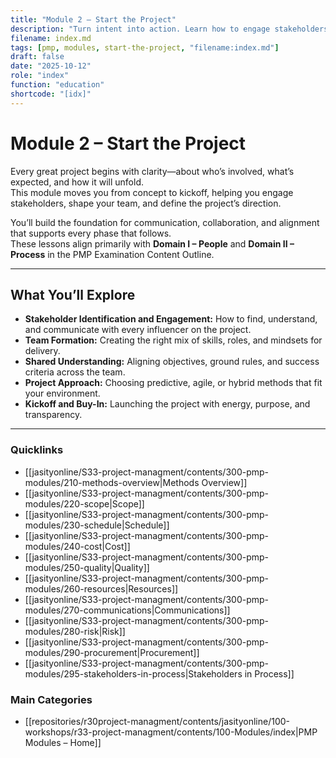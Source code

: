 ```yaml
---
title: "Module 2 – Start the Project"
description: "Turn intent into action. Learn how to engage stakeholders, build a team, and define how your project will run before execution begins."
filename: index.md
tags: [pmp, modules, start-the-project, "filename:index.md"]
draft: false
date: "2025-10-12"
role: "index"
function: "education"
shortcode: "[idx]"
---
```


# Module 2 – Start the Project

Every great project begins with clarity—about who’s involved, what’s expected, and how it will unfold.  
This module moves you from concept to kickoff, helping you engage stakeholders, shape your team, and define the project’s direction.

You’ll build the foundation for communication, collaboration, and alignment that supports every phase that follows.  
These lessons align primarily with **Domain I – People** and **Domain II – Process** in the PMP Examination Content Outline.

---

## What You’ll Explore

- **Stakeholder Identification and Engagement:** How to find, understand, and communicate with every influencer on the project.  
- **Team Formation:** Creating the right mix of skills, roles, and mindsets for delivery.  
- **Shared Understanding:** Aligning objectives, ground rules, and success criteria across the team.  
- **Project Approach:** Choosing predictive, agile, or hybrid methods that fit your environment.  
- **Kickoff and Buy-In:** Launching the project with energy, purpose, and transparency.

---

### Quicklinks
- [[jasityonline/S33-project-managment/contents/300-pmp-modules/210-methods-overview|Methods Overview]]
- [[jasityonline/S33-project-managment/contents/300-pmp-modules/220-scope|Scope]]
- [[jasityonline/S33-project-managment/contents/300-pmp-modules/230-schedule|Schedule]]
- [[jasityonline/S33-project-managment/contents/300-pmp-modules/240-cost|Cost]]
- [[jasityonline/S33-project-managment/contents/300-pmp-modules/250-quality|Quality]]
- [[jasityonline/S33-project-managment/contents/300-pmp-modules/260-resources|Resources]]
- [[jasityonline/S33-project-managment/contents/300-pmp-modules/270-communications|Communications]]
- [[jasityonline/S33-project-managment/contents/300-pmp-modules/280-risk|Risk]]
- [[jasityonline/S33-project-managment/contents/300-pmp-modules/290-procurement|Procurement]]
- [[jasityonline/S33-project-managment/contents/300-pmp-modules/295-stakeholders-in-process|Stakeholders in Process]]

### Main Categories
- [[repositories/r30project-managment/contents/jasityonline/100-workshops/r33-project-managment/contents/100-Modules/index|PMP Modules – Home]]
